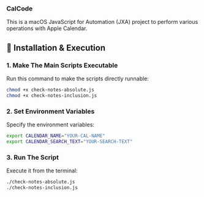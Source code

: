 ### CalCode

This is a macOS JavaScript for Automation (JXA) project to perform various operations with Apple Calendar.

## 🚀 Installation & Execution

### 1. Make The Main Scripts Executable

Run this command to make the scripts directly runnable:

```bash
chmod +x check-notes-absolute.js
chmod +x check-notes-inclusion.js
```

### 2. Set Environment Variables

Specify the environment variables:

```bash
export CALENDAR_NAME="YOUR-CAL-NAME"
export CALENDAR_SEARCH_TEXT="YOUR-SEARCH-TEXT"
```

### 3. Run The Script

Execute it from the terminal:

```bash
./check-notes-absolute.js
./check-notes-inclusion.js
```
